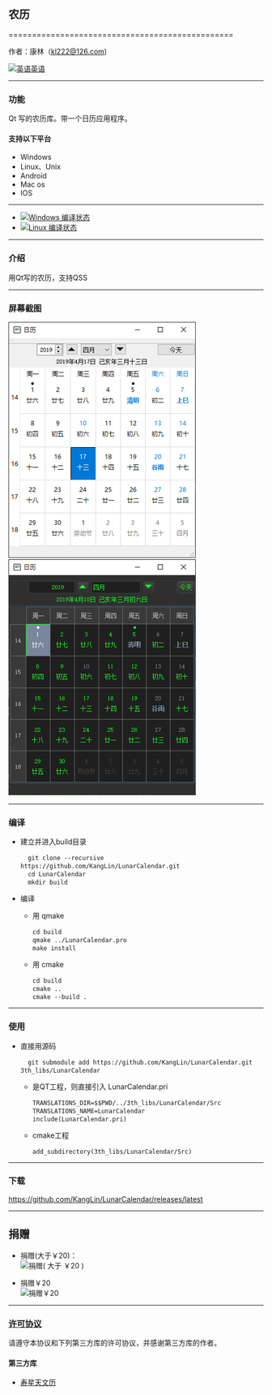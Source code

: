 ## 农历

================================================

作者：康林（kl222@126.com)

[<img src="https://raw.githubusercontent.com/KangLin/Tasks/master/Resource/Image/English.png" alt="英语" title="英语" width="16" height="16" />英语](README.md)

------------------------------------------------

### 功能

Qt 写的农历库。带一个日历应用程序。

#### 支持以下平台
- Windows
- Linux、Unix
- Android
- Mac os
- IOS

------------------------------------------------

- [![Windows 编译状态](https://ci.appveyor.com/api/projects/status/p5vhmmbuql9fyfpl/branch/master?svg=true)](https://ci.appveyor.com/project/KangLin/lunarcalendar/branch/master)
- [![Linux 编译状态](https://travis-ci.org/KangLin/LunarCalendar.svg?branch=master)](https://travis-ci.org/KangLin/LunarCalendar)

------------------------------------------------
### 介绍

用Qt写的农历，支持QSS

------------------------------------------------

### 屏幕截图
![屏幕截图](Docs/image/ScreenShot.PNG "屏幕截图")
![屏幕截图](Docs/image/ScreenShotQss.PNG "屏幕截图")

------------------------------------------------

### 编译
- 建立并进入build目录

        git clone --recursive https://github.com/KangLin/LunarCalendar.git
        cd LunarCalendar
        mkdir build

- 编译
  + 用 qmake 

        cd build
        qmake ../LunarCalendar.pro
        make install
    
  + 用 cmake
  
        cd build
        cmake ..
        cmake --build .

------------------------------------------------

### 使用
- 直接用源码

        git submodule add https://github.com/KangLin/LunarCalendar.git 3th_libs/LunarCalendar

  + 是QT工程，则直接引入 LunarCalendar.pri

        TRANSLATIONS_DIR=$$PWD/../3th_libs/LunarCalendar/Src
        TRANSLATIONS_NAME=LunarCalendar
        include(LunarCalendar.pri)

  + cmake工程

        add_subdirectory(3th_libs/LunarCalendar/Src)
        
------------------------------------------------

### 下载
https://github.com/KangLin/LunarCalendar/releases/latest

------------------------------------------------

## 捐赠
- 捐赠(大于￥20)：  
![捐赠( 大于 ￥20 )](https://raw.githubusercontent.com/KangLin/Tasks/master/Src/Resource/image/Contribute.png "捐赠(大于￥20)")

- 捐赠￥20  
![捐赠￥20](https://raw.githubusercontent.com/KangLin/Tasks/master/Src/Resource/image/Contribute20.png "捐赠￥20")

------------------------------------------------

### [许可协议](License.md "License.md")

请遵守本协议和下列第三方库的许可协议，并感谢第三方库的作者。

#### 第三方库

- [寿星天文历](https://github.com/yuangu/sxtwl_cpp) 
